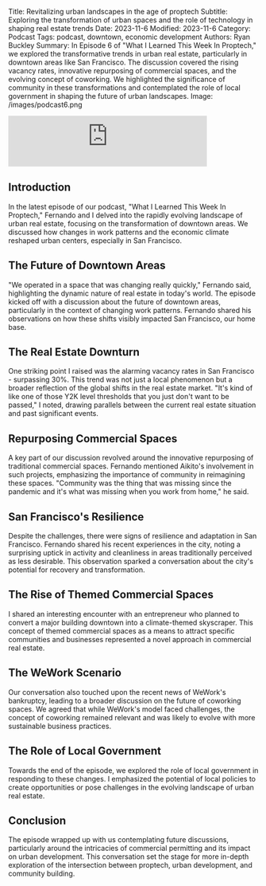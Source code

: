 Title: Revitalizing urban landscapes in the age of proptech
Subtitle: Exploring the transformation of urban spaces and the role of technology in shaping real estate trends
Date: 2023-11-6
Modified: 2023-11-6
Category: Podcast
Tags: podcast, downtown, economic development
Authors: Ryan Buckley
Summary: In Episode 6 of "What I Learned This Week In Proptech," we explored the transformative trends in urban real estate, particularly in downtown areas like San Francisco. The discussion covered the rising vacancy rates, innovative repurposing of commercial spaces, and the evolving concept of coworking. We highlighted the significance of community in these transformations and contemplated the role of local government in shaping the future of urban landscapes.
Image: /images/podcast6.png


<iframe src="https://podcasters.spotify.com/pod/show/thisweekinproptech/embed/episodes/A-Changing-Real-Estate-Landscape-e2bik2p/a-aaissjg" height="102px" width="400px" frameborder="0" scrolling="no"></iframe>

## Introduction
In the latest episode of our podcast, "What I Learned This Week In Proptech," Fernando and I delved into the rapidly evolving landscape of urban real estate, focusing on the transformation of downtown areas. We discussed how changes in work patterns and the economic climate reshaped urban centers, especially in San Francisco.

## The Future of Downtown Areas
"We operated in a space that was changing really quickly," Fernando said, highlighting the dynamic nature of real estate in today's world. The episode kicked off with a discussion about the future of downtown areas, particularly in the context of changing work patterns. Fernando shared his observations on how these shifts visibly impacted San Francisco, our home base.

## The Real Estate Downturn
One striking point I raised was the alarming vacancy rates in San Francisco - surpassing 30%. This trend was not just a local phenomenon but a broader reflection of the global shifts in the real estate market. "It's kind of like one of those Y2K level thresholds that you just don't want to be passed," I noted, drawing parallels between the current real estate situation and past significant events.

## Repurposing Commercial Spaces
A key part of our discussion revolved around the innovative repurposing of traditional commercial spaces. Fernando mentioned Aikito's involvement in such projects, emphasizing the importance of community in reimagining these spaces. "Community was the thing that was missing since the pandemic and it's what was missing when you work from home," he said.

## San Francisco's Resilience
Despite the challenges, there were signs of resilience and adaptation in San Francisco. Fernando shared his recent experiences in the city, noting a surprising uptick in activity and cleanliness in areas traditionally perceived as less desirable. This observation sparked a conversation about the city's potential for recovery and transformation.

## The Rise of Themed Commercial Spaces
I shared an interesting encounter with an entrepreneur who planned to convert a major building downtown into a climate-themed skyscraper. This concept of themed commercial spaces as a means to attract specific communities and businesses represented a novel approach in commercial real estate.

## The WeWork Scenario
Our conversation also touched upon the recent news of WeWork's bankruptcy, leading to a broader discussion on the future of coworking spaces. We agreed that while WeWork's model faced challenges, the concept of coworking remained relevant and was likely to evolve with more sustainable business practices.

## The Role of Local Government
Towards the end of the episode, we explored the role of local government in responding to these changes. I emphasized the potential of local policies to create opportunities or pose challenges in the evolving landscape of urban real estate.

## Conclusion
The episode wrapped up with us contemplating future discussions, particularly around the intricacies of commercial permitting and its impact on urban development. This conversation set the stage for more in-depth exploration of the intersection between proptech, urban development, and community building.
